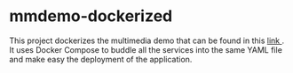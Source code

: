 mmdemo-dockerized
===========================

<p>This project dockerizes the multimedia demo that can be found in this <a href="http://160.40.51.26/projects/STEP_V2/index.html"> link </a>.
It uses Docker Compose to buddle all the services into the same YAML file and make easy the deployment of the application. 
</p>
